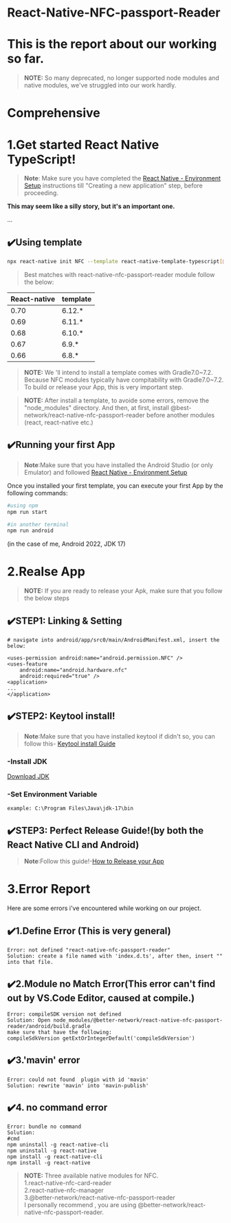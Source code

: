 # React-Native-NFC-passport-Reader
# This is the report about our working so far.

>**NOTE:** So many deprecated, no longer supported node modules and native modules, we've struggled into our work hardly.

# Comprehensive
# 1.Get started React Native TypeScript!

> **Note**: Make sure you have completed the [React Native - Environment Setup](https://reactnative.dev/docs/environment-setup) instructions till "Creating a new application" step, before proceeding.

**This may seem like a silly story, but it's an important one.**

...

## ✔️Using template

```bash
npx react-native init NFC --template react-native-template-typescript[@6.12.*]
```

> Best matches with react-native-nfc-passport-reader module follow the below:

| React-native | template |
| ------------ | -------- |
| 0.70         | 6.12.\*  |
| 0.69         | 6.11.\*  |
| 0.68         | 6.10.\*  |
| 0.67         | 6.9.\*   |
| 0.66         | 6.8.\*   |
> **NOTE:** We 'll intend to install a template comes with Gradle7.0~7.2.
Because NFC modules typically have compitability with Gradle7.0~7.2.
To build or release your App, this is very important step.

> **NOTE:** After install a template, to avoide some errors, remove the "node_modules" directory.
> And then, at first, install @best-network/react-native-nfc-passport-reader before another modules (react, react-native etc.)

## ✔️Running your first App

> **Note**:Make sure that you have installed the Android Studio (or only Emulator) and followed [React Native - Environment Setup](https://reactnative.dev/docs/environment-setup)

Once you installed your first template, you can execute your first App by the following commands:

```bash
#using npm
npm run start

#in another terminal
npm run android
```

(in the case of me, Android 2022, JDK 17)

# 2.Realse App

> **NOTE:** If you are ready to release your Apk, make sure that you follow the below steps

## ✔️STEP1: Linking & Setting



``````
# navigate into android/app/src0/main/AndroidManifest.xml, insert the below:

<uses-permission android:name="android.permission.NFC" />
<uses-feature
    android:name="android.hardware.nfc"
    android:required="true" />
<application>
...
</application>
``````

## ✔️STEP2: Keytool install!

> **Note**:Make sure that you have installed keytool
> if didn't so, you can follow this- [Keytool install Guide](https://codewithandrea.com/articles/keytool-command-not-found-how-to-fix-windows-macos/)

### -Install JDK

[Download JDK](https://www.oracle.com/java/technologies/javase/jdk17-archive-downloads.html)

### -Set Environment Variable

```
example: C:\Program Files\Java\jdk-17\bin
```

## ✔️STEP3: Perfect Release Guide!(by both the React Native CLI and Android)

> **Note**:Follow this guide!-[How to Release your App](https://instamobile.io/android-development/generate-react-native-release-build-android/)

# 3.Error Report
Here are some errors i've encountered while working on our project.

## ✔️1.Define Error (This is very general)
``````
Error: not defined "react-native-nfc-passport-reader"
Solution: create a file named with 'index.d.ts', after then, insert "" into that file.
``````
## ✔️2.Module no Match Error(This error can't find out by VS.Code Editor, caused at compile.)
``````
Error: compileSDK version not defined
Solution: Open node_modules/@better-network/react-native-nfc-passport-reader/android/build.gradle
make sure that have the following:
compileSdkVersion getExtOrIntegerDefault('compileSdkVersion')
``````
## ✔️3.'mavin' error
``````
Error: could not found  plugin with id 'mavin'
Solution: rewrite 'mavin' into 'mavin-publish'
``````
## ✔️4. no command error
``````
Error: bundle no command
Solution: 
#cmd
npm uninstall -g react-native-cli
npm uninstall -g react-native
npm install -g react-native-cli
npm install -g react-native
``````

>**NOTE:**
Three available native modules for NFC.<br>
1.react-native-nfc-card-reader<br>
2.react-native-nfc-manager<br>
3.@better-network/react-native-nfc-passport-reader<br>
I personally recommend , you are using @better-network/react-native-nfc-passport-reader.
